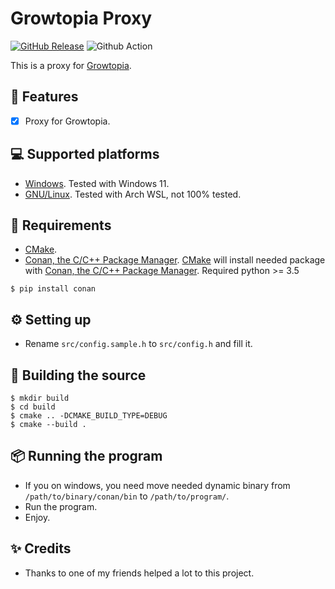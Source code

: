 # Growtopia Proxy
[![GitHub Release](https://img.shields.io/github/release/ZTzTopia/GTPriavteServer.svg)](https://github.com/ZTzTopia/GTPriavteServer/releases/latest) 
![Github Action](https://github.com/ZTzTopia/GTPrivateServer/actions/workflows/cmake.yml/badge.svg)

This is a proxy for [Growtopia](https://growtopiagame.com/).

## 📜 Features
- [x] Proxy for Growtopia.

## 💻 Supported platforms
- [Windows](https://www.microsoft.com/en-us/windows). Tested with Windows 11.
- [GNU/Linux](https://www.gnu.org/gnu/linux-and-gnu.en.html). Tested with Arch WSL, not 100% tested.

## 📝 Requirements
- [CMake](https://cmake.org/).
- [Conan, the C/C++ Package Manager](https://conan.io). [CMake](https://cmake.org/) will install needed package with [Conan, the C/C++ Package Manager](https://conan.io/).
Required python >= 3.5
```shell
$ pip install conan
```

## ⚙️ Setting up
- Rename `src/config.sample.h` to `src/config.h` and fill it.

## 🔨 Building the source
```shell
$ mkdir build
$ cd build
$ cmake .. -DCMAKE_BUILD_TYPE=DEBUG
$ cmake --build .
```

## 📦 Running the program
- If you on windows, you need move needed dynamic binary from `/path/to/binary/conan/bin` to `/path/to/program/`.
- Run the program.
- Enjoy.

## ✨ Credits
- Thanks to one of my friends helped a lot to this project.

